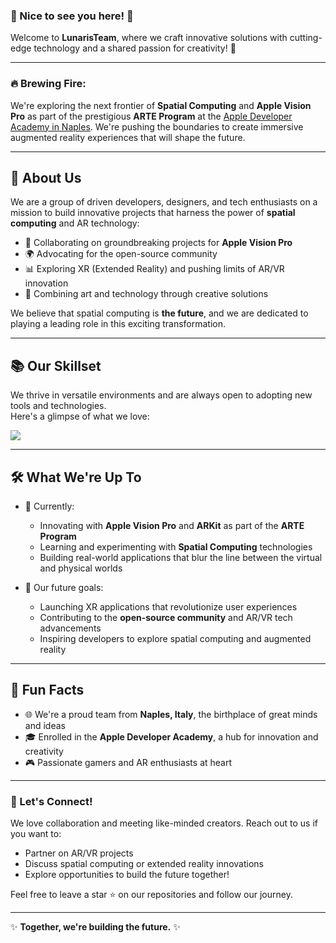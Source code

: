 ### 👋 Nice to see you here! 👋

Welcome to **LunarisTeam**, where we craft innovative solutions with cutting-edge technology and a shared passion for creativity! 🚀

---

### 🔥 **Brewing Fire:**  
We're exploring the next frontier of **Spatial Computing** and **Apple Vision Pro** as part of the prestigious **ARTE Program** at the [Apple Developer Academy in Naples](https://www.developeracademy.unina.it). We're pushing the boundaries to create immersive augmented reality experiences that will shape the future. 

---

## 📖 About Us

We are a group of driven developers, designers, and tech enthusiasts on a mission to build innovative projects that harness the power of **spatial computing** and AR technology:

- 💪 Collaborating on groundbreaking projects for **Apple Vision Pro**  
- 🌍 Advocating for the open-source community  
- 📊 Exploring XR (Extended Reality) and pushing limits of AR/VR innovation
- 🌟 Combining art and technology through creative solutions 

We believe that spatial computing is **the future**, and we are dedicated to playing a leading role in this exciting transformation.

---

## 📚 Our Skillset

We thrive in versatile environments and are always open to adopting new tools and technologies.  
Here's a glimpse of what we love:

<a href="https://skillicons.dev">
   <img src="https://skillicons.dev/icons?i=bash,c,cpp,java,py,swift,docker,git,linux,mysql,vscode">
</a>

---

## 🛠️ What We're Up To

- 🔨 Currently:
    - Innovating with **Apple Vision Pro** and **ARKit** as part of the **ARTE Program**
    - Learning and experimenting with **Spatial Computing** technologies
    - Building real-world applications that blur the line between the virtual and physical worlds

- 🤞 Our future goals:
    - Launching XR applications that revolutionize user experiences
    - Contributing to the **open-source community** and AR/VR tech advancements
    - Inspiring developers to explore spatial computing and augmented reality

---

## 🌟 Fun Facts
- 🌐 We're a proud team from **Naples, Italy**, the birthplace of great minds and ideas
- 🎓 Enrolled in the **Apple Developer Academy**, a hub for innovation and creativity
- 🎮 Passionate gamers and AR enthusiasts at heart

---

### 💬 Let's Connect!
We love collaboration and meeting like-minded creators. Reach out to us if you want to:
- Partner on AR/VR projects
- Discuss spatial computing or extended reality innovations
- Explore opportunities to build the future together!

Feel free to leave a star ⭐ on our repositories and follow our journey. 

---

✨ **Together, we're building the future.** ✨
